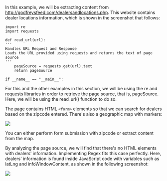 In this example, we will be extracting content from http://godfreysfeed.com/dealersandlocations.php. This website contains dealer locations information, which is shown in the screenshot that follows:

```
import re
import requests

def read_url(url):
'''
Handles URL Request and Response
Loads the URL provided using requests and returns the text of page source
'''
    pageSource = requests.get(url).text
    return pageSource

if __name__ == "__main__":
```

For this and the other examples in this section, we will be using the re and requests libraries in order to retrieve the page source, that is, pageSource. Here, we will be using the read_url() function to do so.

The page contains HTML `<form>` elements so that we can search for dealers based on the zipcode entered. There's also a geographic map with markers:

![](https://github.com/fenago/katacoda-scenarios/raw/master/web-scraping-with-python/chapter-09/steps/9/1.png)

You can either perform form submission with zipcode or extract content from the map.

By analyzing the page source, we will find that there's no HTML elements with dealers' information. Implementing Regex fits this case perfectly. Here, dealers' information is found inside JavaScript code with variables such as latLng and infoWindowContent, as shown in the following screenshot:

![](https://github.com/fenago/katacoda-scenarios/raw/master/web-scraping-with-python/chapter-09/steps/9/2.png)
